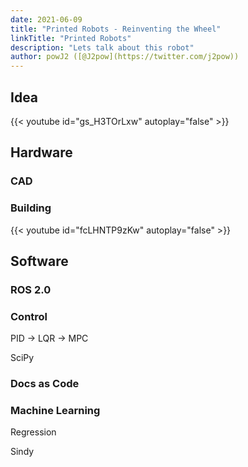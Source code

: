 ```yaml
---
date: 2021-06-09
title: "Printed Robots - Reinventing the Wheel"
linkTitle: "Printed Robots"
description: "Lets talk about this robot"
author: powJ2 ([@J2pow](https://twitter.com/j2pow))
---
```


## Idea

{{< youtube id="gs_H3TOrLxw" autoplay="false" >}}

## Hardware

### CAD

### Building

{{< youtube id="fcLHNTP9zKw" autoplay="false" >}}

## Software

### ROS 2.0

### Control

PID -> LQR -> MPC

SciPy

### Docs as Code

### Machine Learning

Regression

Sindy



